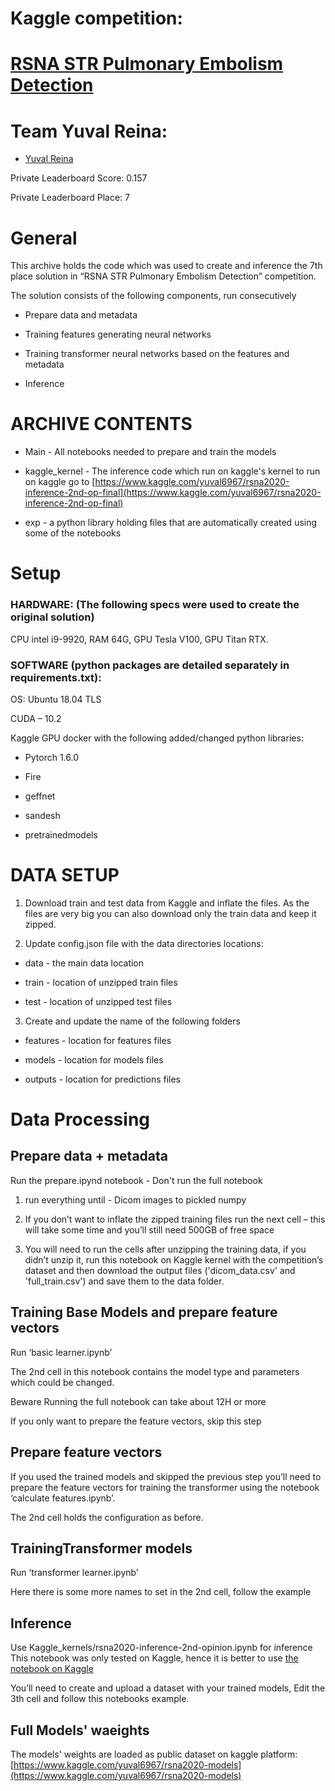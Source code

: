 # Kaggle competition:
# [RSNA STR Pulmonary Embolism Detection](https://www.kaggle.com/c/rsna-str-pulmonary-embolism-detection)


Team Yuval Reina:
====================

-   [Yuval Reina](https://www.kaggle.com/yuval6967)

Private Leaderboard Score: 0.157

Private Leaderboard Place: 7

General
=======

This archive holds the code which was used to create and inference
the 7th place solution in “RSNA STR Pulmonary Embolism Detection” competition.

The solution consists of the following components, run consecutively

-   Prepare data and metadata

-   Training features generating neural networks

-   Training transformer neural networks based on the features and metadata

-   Inference

ARCHIVE CONTENTS
================

-   Main - All notebooks needed to prepare and train the models

-   kaggle_kernel - The inference code which run on kaggle's kernel to run on kaggle go to [https://www.kaggle.com/yuval6967/rsna2020-inference-2nd-op-final](https://www.kaggle.com/yuval6967/rsna2020-inference-2nd-op-final)

-   exp - a python library holding files that are automatically created using some of the notebooks

Setup
=====

### HARDWARE: (The following specs were used to create the original solution)

CPU intel i9-9920, RAM 64G, GPU Tesla V100, GPU Titan RTX.


### SOFTWARE (python packages are detailed separately in requirements.txt):

OS: Ubuntu 18.04 TLS

CUDA – 10.2

Kaggle GPU docker with the following added/changed python libraries:

* Pytorch 1.6.0 

* Fire 

* geffnet

* sandesh 

* pretrainedmodels


DATA SETUP
==========

1.  Download train and test data from Kaggle and inflate the files. As the files are very big you can also download only the train data and keep it zipped. 

2. Update config.json file with the data directories locations:

* data - the main data location

* train -  location of unzipped train files

* test -  location of unzipped test files

3. Create and update the name of the following folders

* features  - location for features files

* models - location for models files

* outputs - location for predictions files

Data Processing
===============

Prepare data + metadata
-----------------------

Run the prepare.ipynd notebook - Don't run the full notebook

1. run everything until - Dicom images to pickled numpy

2.  If you don’t want to inflate the zipped training files run the next cell – this will take some time and you’ll still need 500GB of free space

3. You will need to run the cells after unzipping the training data, if you didn’t unzip it, run this notebook on Kaggle kernel with the competition’s dataset and then download the output files ('dicom_data.csv' and 'full_train.csv') and save them to the data folder.

Training Base Models and prepare feature vectors
---------------------
Run ‘basic learner.ipynb’ 

The 2nd cell in this notebook contains the model type and parameters which could be changed.

Beware Running the full notebook can take about 12H or more

If you only want to prepare the feature vectors, skip this step

Prepare feature vectors 
--------------------------
If you used the trained models and skipped the previous step you’ll need to prepare the feature vectors for training the transformer using the notebook ‘calculate features.ipynb’.

The 2nd cell holds the configuration as before.

TrainingTransformer models 
--------------------------
Run ‘transformer learner.ipynb’ 

Here there is some more names to set in the 2nd cell, follow the example

Inference
-------------------------- 
Use Kaggle_kernels/rsna2020-inference-2nd-opinion.ipynb for inference
This notebook was only tested on Kaggle, hence it is better to use [the notebook on Kaggle]( https://www.kaggle.com/yuval6967/rsna2020-inference-2nd-op-final) 

You’ll need to create and upload a dataset with your trained models, Edit the 3th cell and follow this notebooks example.

Full Models' waeights
-------------------------- 
The models' weights are loaded as public dataset on kaggle platform: [https://www.kaggle.com/yuval6967/rsna2020-models](https://www.kaggle.com/yuval6967/rsna2020-models)

